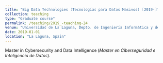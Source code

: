```yaml
---
title: "Big Data Technologies (Tecnologías para Datos Masivos) [2019-]"
collection: teaching
type: "Graduate course"
permalink: /teaching/2019_-teaching-24
venue: "Universidad de La Laguna, Depto. de Ingeniería Informática y de Sistemas"
date: 2019-01-01
location: "La Laguna, Spain"
---
```

Master in Cybersecurity and Data Intelligence (_Master en Ciberseguridad e Inteligencia de Datos_).
